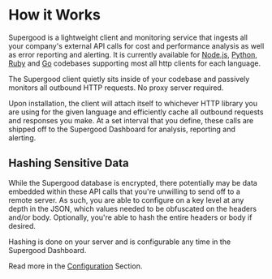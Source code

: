 # How it Works

Supergood is a lightweight client and monitoring service that ingests all your company's external API calls for cost and performance analysis as well as error reporting and alerting. It is currently available for [Node.js](installing-clients/node.js.md), [Python](installing-clients/python.md), [Ruby](installing-clients/ruby.md) and [Go](installing-clients/go-coming-soon.md) codebases supporting most all http clients for each language.

The Supergood client quietly sits inside of your codebase and passively monitors all outbound HTTP requests. No proxy server required.&#x20;

Upon installation, the client will attach itself to whichever HTTP library you are using for the given language and efficiently cache all outbound requests and responses you make. At a set interval that you define, these calls are shipped off to the Supergood Dashboard for analysis, reporting and alerting.

## Hashing Sensitive Data

While the Supergood database is encrypted, there potentially may be data embedded within these API calls that you're unwilling to send off to a remote server. As such, you are able to configure on a key level at any depth in the JSON, which values needed to be obfuscated on the headers and/or body. Optionally, you're able to hash the entire headers or body if desired.

Hashing is done on your server and is configurable any time in the Supergood Dashboard.

Read more in the [Configuration](dashboard/configuration.md) Section.



